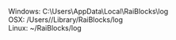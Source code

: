 Windows: C:\Users<user>\AppData\Local\RaiBlocks\log  
OSX: /Users//Library/RaiBlocks/log  
Linux: ~/RaiBlocks/log  